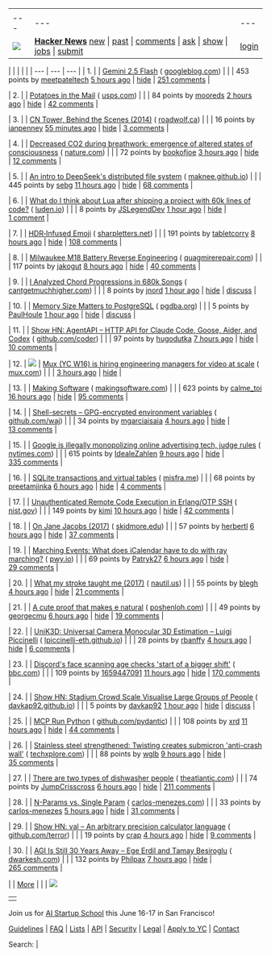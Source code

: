 |     |     |     |
| --- | --- | --- |
| |     |     |     |
| --- | --- | --- |
| [![](https://news.ycombinator.com/y18.svg)](https://news.ycombinator.com/) | **[Hacker News](https://news.ycombinator.com/news)** [new](https://news.ycombinator.com/newest) \| [past](https://news.ycombinator.com/front) \| [comments](https://news.ycombinator.com/newcomments) \| [ask](https://news.ycombinator.com/ask) \| [show](https://news.ycombinator.com/show) \| [jobs](https://news.ycombinator.com/jobs) \| [submit](https://news.ycombinator.com/submit) | [login](https://news.ycombinator.com/login?goto=news) | |

| |     |     |     |
| --- | --- | --- |
| 1. |  | [Gemini 2.5 Flash](https://developers.googleblog.com/en/start-building-with-gemini-25-flash/) ( [googleblog.com](https://news.ycombinator.com/from?site=googleblog.com)) |
|  | 453 points by [meetpateltech](https://news.ycombinator.com/user?id=meetpateltech) [5 hours ago](https://news.ycombinator.com/item?id=43720845) \| [hide](https://news.ycombinator.com/hide?id=43720845&goto=news) \| [251 comments](https://news.ycombinator.com/item?id=43720845) |

| 2. |  | [Potatoes in the Mail](https://facts.usps.com/mailing-potatoes/) ( [usps.com](https://news.ycombinator.com/from?site=usps.com)) |
|  | 84 points by [mooreds](https://news.ycombinator.com/user?id=mooreds) [2 hours ago](https://news.ycombinator.com/item?id=43722486) \| [hide](https://news.ycombinator.com/hide?id=43722486&goto=news) \| [42 comments](https://news.ycombinator.com/item?id=43722486) |

| 3. |  | [CN Tower, Behind the Scenes (2014)](https://site.roadwolf.ca/categories/ue/cntower/) ( [roadwolf.ca](https://news.ycombinator.com/from?site=roadwolf.ca)) |
|  | 16 points by [ianpenney](https://news.ycombinator.com/user?id=ianpenney) [55 minutes ago](https://news.ycombinator.com/item?id=43723086) \| [hide](https://news.ycombinator.com/hide?id=43723086&goto=news) \| [3 comments](https://news.ycombinator.com/item?id=43723086) |

| 4. |  | [Decreased CO2 during breathwork: emergence of altered states of consciousness](https://www.nature.com/articles/s44271-025-00247-0) ( [nature.com](https://news.ycombinator.com/from?site=nature.com)) |
|  | 72 points by [bookofjoe](https://news.ycombinator.com/user?id=bookofjoe) [3 hours ago](https://news.ycombinator.com/item?id=43695093) \| [hide](https://news.ycombinator.com/hide?id=43695093&goto=news) \| [12 comments](https://news.ycombinator.com/item?id=43695093) |

| 5. |  | [An intro to DeepSeek's distributed file system](https://maknee.github.io/blog/2025/3FS-Performance-Journal-1/) ( [maknee.github.io](https://news.ycombinator.com/from?site=maknee.github.io)) |
|  | 445 points by [sebg](https://news.ycombinator.com/user?id=sebg) [11 hours ago](https://news.ycombinator.com/item?id=43716058) \| [hide](https://news.ycombinator.com/hide?id=43716058&goto=news) \| [68 comments](https://news.ycombinator.com/item?id=43716058) |

| 6. |  | [What do I think about Lua after shipping a project with 60k lines of code?](https://blog.luden.io/what-do-i-think-about-lua-after-shipping-a-project-with-60-000-lines-of-code-bf72a1328733) ( [luden.io](https://news.ycombinator.com/from?site=luden.io)) |
|  | 8 points by [JSLegendDev](https://news.ycombinator.com/user?id=JSLegendDev) [1 hour ago](https://news.ycombinator.com/item?id=43723088) \| [hide](https://news.ycombinator.com/hide?id=43723088&goto=news) \| [1 comment](https://news.ycombinator.com/item?id=43723088) |

| 7. |  | [HDR‑Infused Emoji](https://sharpletters.net/2025/04/16/hdr-emoji/) ( [sharpletters.net](https://news.ycombinator.com/from?site=sharpletters.net)) |
|  | 191 points by [tabletcorry](https://news.ycombinator.com/user?id=tabletcorry) [8 hours ago](https://news.ycombinator.com/item?id=43717606) \| [hide](https://news.ycombinator.com/hide?id=43717606&goto=news) \| [108 comments](https://news.ycombinator.com/item?id=43717606) |

| 8. |  | [Milwaukee M18 Battery Reverse Engineering](https://quagmirerepair.com/milwaukee-m18-battery-reverse-engineering) ( [quagmirerepair.com](https://news.ycombinator.com/from?site=quagmirerepair.com)) |
|  | 117 points by [jakogut](https://news.ycombinator.com/user?id=jakogut) [8 hours ago](https://news.ycombinator.com/item?id=43718809) \| [hide](https://news.ycombinator.com/hide?id=43718809&goto=news) \| [40 comments](https://news.ycombinator.com/item?id=43718809) |

| 9. |  | [I Analyzed Chord Progressions in 680k Songs](https://www.cantgetmuchhigher.com/p/i-analyzed-chord-progressions-in) ( [cantgetmuchhigher.com](https://news.ycombinator.com/from?site=cantgetmuchhigher.com)) |
|  | 8 points by [jnord](https://news.ycombinator.com/user?id=jnord) [1 hour ago](https://news.ycombinator.com/item?id=43723020) \| [hide](https://news.ycombinator.com/hide?id=43723020&goto=news) \| [discuss](https://news.ycombinator.com/item?id=43723020) |

| 10. |  | [Memory Size Matters to PostgreSQL](https://pgdba.org/post/2025/04/size_matter/) ( [pgdba.org](https://news.ycombinator.com/from?site=pgdba.org)) |
|  | 5 points by [PaulHoule](https://news.ycombinator.com/user?id=PaulHoule) [1 hour ago](https://news.ycombinator.com/item?id=43722981) \| [hide](https://news.ycombinator.com/hide?id=43722981&goto=news) \| [discuss](https://news.ycombinator.com/item?id=43722981) |

| 11. |  | [Show HN: AgentAPI – HTTP API for Claude Code, Goose, Aider, and Codex](https://github.com/coder/agentapi) ( [github.com/coder](https://news.ycombinator.com/from?site=github.com/coder)) |
|  | 97 points by [hugodutka](https://news.ycombinator.com/user?id=hugodutka) [7 hours ago](https://news.ycombinator.com/item?id=43719447) \| [hide](https://news.ycombinator.com/hide?id=43719447&goto=news) \| [10 comments](https://news.ycombinator.com/item?id=43719447) |

| 12. | ![](https://news.ycombinator.com/s.gif) | [Mux (YC W16) is hiring engineering managers for video at scale](https://mux.com/jobs?j=em) ( [mux.com](https://news.ycombinator.com/from?site=mux.com)) |
|  | [3 hours ago](https://news.ycombinator.com/item?id=43722171) \| [hide](https://news.ycombinator.com/hide?id=43722171&goto=news) |

| 13. |  | [Making Software](https://www.makingsoftware.com/) ( [makingsoftware.com](https://news.ycombinator.com/from?site=makingsoftware.com)) |
|  | 623 points by [calme\_toi](https://news.ycombinator.com/user?id=calme_toi) [16 hours ago](https://news.ycombinator.com/item?id=43678144) \| [hide](https://news.ycombinator.com/hide?id=43678144&goto=news) \| [95 comments](https://news.ycombinator.com/item?id=43678144) |

| 14. |  | [Shell-secrets – GPG-encrypted environment variables](https://github.com/waj/shell-secrets) ( [github.com/waj](https://news.ycombinator.com/from?site=github.com/waj)) |
|  | 34 points by [mgarciaisaia](https://news.ycombinator.com/user?id=mgarciaisaia) [4 hours ago](https://news.ycombinator.com/item?id=43721228) \| [hide](https://news.ycombinator.com/hide?id=43721228&goto=news) \| [13 comments](https://news.ycombinator.com/item?id=43721228) |

| 15. |  | [Google is illegally monopolizing online advertising tech, judge rules](https://www.nytimes.com/2025/04/17/technology/google-ad-tech-antitrust-ruling.html) ( [nytimes.com](https://news.ycombinator.com/from?site=nytimes.com)) |
|  | 615 points by [IdealeZahlen](https://news.ycombinator.com/user?id=IdealeZahlen) [9 hours ago](https://news.ycombinator.com/item?id=43717705) \| [hide](https://news.ycombinator.com/hide?id=43717705&goto=news) \| [335 comments](https://news.ycombinator.com/item?id=43717705) |

| 16. |  | [SQLite transactions and virtual tables](https://misfra.me/2025/sqlite-transactions-and-virtual-tables/) ( [misfra.me](https://news.ycombinator.com/from?site=misfra.me)) |
|  | 68 points by [preetamjinka](https://news.ycombinator.com/user?id=preetamjinka) [6 hours ago](https://news.ycombinator.com/item?id=43719830) \| [hide](https://news.ycombinator.com/hide?id=43719830&goto=news) \| [4 comments](https://news.ycombinator.com/item?id=43719830) |

| 17. |  | [Unauthenticated Remote Code Execution in Erlang/OTP SSH](https://nvd.nist.gov/vuln/detail/CVE-2025-32433) ( [nist.gov](https://news.ycombinator.com/from?site=nist.gov)) |
|  | 149 points by [kimi](https://news.ycombinator.com/user?id=kimi) [10 hours ago](https://news.ycombinator.com/item?id=43716526) \| [hide](https://news.ycombinator.com/hide?id=43716526&goto=news) \| [42 comments](https://news.ycombinator.com/item?id=43716526) |

| 18. |  | [On Jane Jacobs (2017)](https://salmagundi.skidmore.edu/articles/75-on-jane-jacobs) ( [skidmore.edu](https://news.ycombinator.com/from?site=skidmore.edu)) |
|  | 57 points by [herbertl](https://news.ycombinator.com/user?id=herbertl) [6 hours ago](https://news.ycombinator.com/item?id=43719926) \| [hide](https://news.ycombinator.com/hide?id=43719926&goto=news) \| [37 comments](https://news.ycombinator.com/item?id=43719926) |

| 19. |  | [Marching Events: What does iCalendar have to do with ray marching?](https://pwy.io/posts/marching-events/) ( [pwy.io](https://news.ycombinator.com/from?site=pwy.io)) |
|  | 69 points by [Patryk27](https://news.ycombinator.com/user?id=Patryk27) [6 hours ago](https://news.ycombinator.com/item?id=43704364) \| [hide](https://news.ycombinator.com/hide?id=43704364&goto=news) \| [29 comments](https://news.ycombinator.com/item?id=43704364) |

| 20. |  | [What my stroke taught me (2017)](https://nautil.us/what-my-stroke-taught-me-236544/) ( [nautil.us](https://news.ycombinator.com/from?site=nautil.us)) |
|  | 55 points by [blegh](https://news.ycombinator.com/user?id=blegh) [4 hours ago](https://news.ycombinator.com/item?id=43685072) \| [hide](https://news.ycombinator.com/hide?id=43685072&goto=news) \| [21 comments](https://news.ycombinator.com/item?id=43685072) |

| 21. |  | [A cute proof that makes e natural](https://www.poshenloh.com/e/) ( [poshenloh.com](https://news.ycombinator.com/from?site=poshenloh.com)) |
|  | 49 points by [georgecmu](https://news.ycombinator.com/user?id=georgecmu) [6 hours ago](https://news.ycombinator.com/item?id=43718988) \| [hide](https://news.ycombinator.com/hide?id=43718988&goto=news) \| [19 comments](https://news.ycombinator.com/item?id=43718988) |

| 22. |  | [UniK3D: Universal Camera Monocular 3D Estimation – Luigi Piccinelli](https://lpiccinelli-eth.github.io/pub/unik3d/) ( [lpiccinelli-eth.github.io](https://news.ycombinator.com/from?site=lpiccinelli-eth.github.io)) |
|  | 28 points by [rbanffy](https://news.ycombinator.com/user?id=rbanffy) [4 hours ago](https://news.ycombinator.com/item?id=43721206) \| [hide](https://news.ycombinator.com/hide?id=43721206&goto=news) \| [6 comments](https://news.ycombinator.com/item?id=43721206) |

| 23. |  | [Discord's face scanning age checks 'start of a bigger shift'](https://www.bbc.com/news/articles/cjr75wypg0vo) ( [bbc.com](https://news.ycombinator.com/from?site=bbc.com)) |
|  | 109 points by [1659447091](https://news.ycombinator.com/user?id=1659447091) [11 hours ago](https://news.ycombinator.com/item?id=43715884) \| [hide](https://news.ycombinator.com/hide?id=43715884&goto=news) \| [170 comments](https://news.ycombinator.com/item?id=43715884) |

| 24. |  | [Show HN: Stadium Crowd Scale Visualise Large Groups of People](https://davkap92.github.io/crowdscale/) ( [davkap92.github.io](https://news.ycombinator.com/from?site=davkap92.github.io)) |
|  | 5 points by [davkap92](https://news.ycombinator.com/user?id=davkap92) [1 hour ago](https://news.ycombinator.com/item?id=43679651) \| [hide](https://news.ycombinator.com/hide?id=43679651&goto=news) \| [discuss](https://news.ycombinator.com/item?id=43679651) |

| 25. |  | [MCP Run Python](https://github.com/pydantic/pydantic-ai/tree/main/mcp-run-python) ( [github.com/pydantic](https://news.ycombinator.com/from?site=github.com/pydantic)) |
|  | 108 points by [xrd](https://news.ycombinator.com/user?id=xrd) [11 hours ago](https://news.ycombinator.com/item?id=43691230) \| [hide](https://news.ycombinator.com/hide?id=43691230&goto=news) \| [44 comments](https://news.ycombinator.com/item?id=43691230) |

| 26. |  | [Stainless steel strengthened: Twisting creates submicron 'anti-crash wall'](https://techxplore.com/news/2025-04-stainless-steel-technique-submicron-anti.html) ( [techxplore.com](https://news.ycombinator.com/from?site=techxplore.com)) |
|  | 88 points by [wglb](https://news.ycombinator.com/user?id=wglb) [9 hours ago](https://news.ycombinator.com/item?id=43717377) \| [hide](https://news.ycombinator.com/hide?id=43717377&goto=news) \| [35 comments](https://news.ycombinator.com/item?id=43717377) |

| 27. |  | [There are two types of dishwasher people](https://www.theatlantic.com/family/archive/2025/04/how-to-load-dishwasher/682425/) ( [theatlantic.com](https://news.ycombinator.com/from?site=theatlantic.com)) |
|  | 74 points by [JumpCrisscross](https://news.ycombinator.com/user?id=JumpCrisscross) [6 hours ago](https://news.ycombinator.com/item?id=43687494) \| [hide](https://news.ycombinator.com/hide?id=43687494&goto=news) \| [211 comments](https://news.ycombinator.com/item?id=43687494) |

| 28. |  | [N-Params vs. Single Param](https://www.carlos-menezes.com/single-param-functions/) ( [carlos-menezes.com](https://news.ycombinator.com/from?site=carlos-menezes.com)) |
|  | 33 points by [carlos-menezes](https://news.ycombinator.com/user?id=carlos-menezes) [5 hours ago](https://news.ycombinator.com/item?id=43720457) \| [hide](https://news.ycombinator.com/hide?id=43720457&goto=news) \| [31 comments](https://news.ycombinator.com/item?id=43720457) |

| 29. |  | [Show HN: val – An arbitrary precision calculator language](https://github.com/terror/val) ( [github.com/terror](https://news.ycombinator.com/from?site=github.com/terror)) |
|  | 19 points by [crap](https://news.ycombinator.com/user?id=crap) [4 hours ago](https://news.ycombinator.com/item?id=43721379) \| [hide](https://news.ycombinator.com/hide?id=43721379&goto=news) \| [9 comments](https://news.ycombinator.com/item?id=43721379) |

| 30. |  | [AGI Is Still 30 Years Away – Ege Erdil and Tamay Besiroglu](https://www.dwarkesh.com/p/ege-tamay) ( [dwarkesh.com](https://news.ycombinator.com/from?site=dwarkesh.com)) |
|  | 132 points by [Philpax](https://news.ycombinator.com/user?id=Philpax) [7 hours ago](https://news.ycombinator.com/item?id=43719280) \| [hide](https://news.ycombinator.com/hide?id=43719280&goto=news) \| [265 comments](https://news.ycombinator.com/item?id=43719280) |

|  | [More](https://news.ycombinator.com/?p=2) | |
| ![](https://news.ycombinator.com/s.gif)

|     |
| --- |
|  |

Join us for [AI Startup School](https://events.ycombinator.com/ai-sus) this June 16-17 in San Francisco!

[Guidelines](https://news.ycombinator.com/newsguidelines.html) \| [FAQ](https://news.ycombinator.com/newsfaq.html) \| [Lists](https://news.ycombinator.com/lists) \| [API](https://github.com/HackerNews/API) \| [Security](https://news.ycombinator.com/security.html) \| [Legal](https://www.ycombinator.com/legal/) \| [Apply to YC](https://www.ycombinator.com/apply/) \| [Contact](mailto:hn@ycombinator.com)

Search: |
